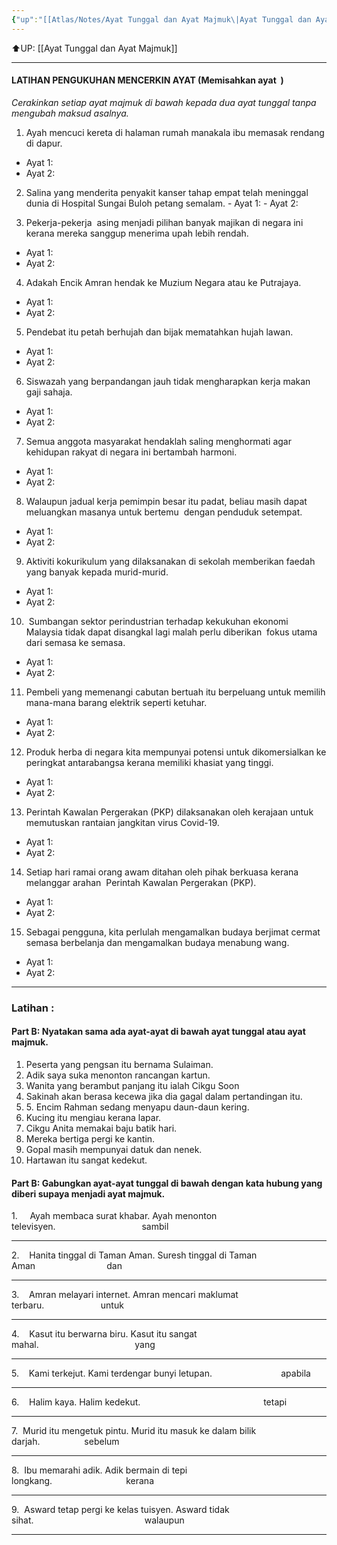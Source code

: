 ```yaml
---
{"up":"[[Atlas/Notes/Ayat Tunggal dan Ayat Majmuk\|Ayat Tunggal dan Ayat Majmuk]]","dg-publish":true,"permalink":"/atlas/notes/ayat-tunggal-dan-ayat-majmuk-latihan/","dgPassFrontmatter":true}
---
```


⬆️UP: [[Ayat Tunggal dan Ayat Majmuk]]

---

#### LATIHAN PENGUKUHAN MENCERKIN AYAT (Memisahkan ayat  )
_Cerakinkan setiap ayat majmuk di bawah kepada dua ayat tunggal tanpa mengubah maksud asalnya._

1. Ayah mencuci kereta di halaman rumah manakala ibu memasak rendang di dapur.
- Ayat 1:
- Ayat 2:

2. Salina yang menderita penyakit kanser tahap empat telah meninggal dunia di Hospital Sungai Buloh petang semalam.
- Ayat 1:
- Ayat 2:

3. Pekerja-pekerja  asing menjadi pilihan banyak majikan di negara ini kerana mereka sanggup menerima upah lebih rendah.  
- Ayat 1:
- Ayat 2:

4. Adakah Encik Amran hendak ke Muzium Negara atau ke Putrajaya.
- Ayat 1:
- Ayat 2:

5. Pendebat itu petah berhujah dan bijak mematahkan hujah lawan.
- Ayat 1:
- Ayat 2:

6. Siswazah yang berpandangan jauh tidak mengharapkan kerja makan gaji sahaja.
- Ayat 1:
- Ayat 2:

7. Semua anggota masyarakat hendaklah saling menghormati agar kehidupan rakyat di negara ini bertambah harmoni.
- Ayat 1:
- Ayat 2:

8. Walaupun jadual kerja pemimpin besar itu padat, beliau masih dapat meluangkan masanya untuk bertemu  dengan penduduk setempat.
- Ayat 1:
- Ayat 2:

9. Aktiviti kokurikulum yang dilaksanakan di sekolah memberikan faedah yang banyak kepada murid-murid.
- Ayat 1:
- Ayat 2:

10.  Sumbangan sektor perindustrian terhadap kekukuhan ekonomi Malaysia tidak dapat disangkal lagi malah perlu diberikan  fokus utama dari semasa ke semasa.
- Ayat 1:
- Ayat 2:

11. Pembeli yang memenangi cabutan bertuah itu berpeluang untuk memilih mana-mana barang elektrik seperti ketuhar.
- Ayat 1:
- Ayat 2:

12. Produk herba di negara kita mempunyai potensi untuk dikomersialkan ke peringkat antarabangsa kerana memiliki khasiat yang tinggi.
- Ayat 1:
- Ayat 2:

13. Perintah Kawalan Pergerakan (PKP) dilaksanakan oleh kerajaan untuk memutuskan rantaian jangkitan virus Covid-19.
- Ayat 1:
- Ayat 2:

14. Setiap hari ramai orang awam ditahan oleh pihak berkuasa kerana melanggar arahan  Perintah Kawalan Pergerakan (PKP).
- Ayat 1:
- Ayat 2:

15. Sebagai pengguna, kita perlulah mengamalkan budaya berjimat cermat semasa berbelanja dan mengamalkan budaya menabung wang.
- Ayat 1:
- Ayat 2:

---

### Latihan :

#### Part B: Nyatakan sama ada ayat-ayat di bawah ayat tunggal atau ayat majmuk.

1. Peserta yang pengsan itu bernama Sulaiman. 
2. Adik saya suka menonton rancangan kartun.
3. Wanita yang berambut panjang itu ialah Cikgu Soon 
4. Sakinah akan berasa kecewa jika dia gagal dalam pertandingan itu. 
5. 5. Encim Rahman sedang menyapu daun-daun kering. 
6. Kucing itu mengiau kerana lapar. 
7. Cikgu Anita memakai baju batik hari. 
8. Mereka bertiga pergi ke kantin.
9. Gopal masih mempunyai datuk dan nenek.
10. Hartawan itu sangat kedekut.

  
#### Part B: Gabungkan ayat-ayat tunggal di bawah dengan kata hubung yang diberi supaya menjadi ayat majmuk.

1.     Ayah membaca surat khabar.
Ayah menonton televisyen.                                   sambil

---

2.    Hanita tinggal di Taman Aman.
Suresh tinggal di Taman Aman                             dan

---

3.    Amran melayari internet.
Amran mencari maklumat terbaru.                       untuk

---

4.    Kasut itu berwarna biru.
Kasut itu sangat mahal.                                       yang

---

5.    Kami terkejut.
Kami terdengar bunyi letupan.                            apabila

---

6.    Halim kaya.
Halim kedekut.                                                  tetapi

---

7.  Murid itu mengetuk pintu.
Murid itu masuk ke dalam bilik darjah.                  sebelum

---

8.  Ibu memarahi adik.
Adik bermain di tepi longkang.                              kerana

---

9.  Asward tetap pergi ke kelas tuisyen.
Asward tidak sihat.                                             walaupun

---